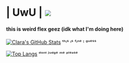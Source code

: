 # | UwU | ![](https://komarev.com/ghpvc/?username=Zitronenclara&color=ff50ff&style=plastic&label=Profile+Boops)

#### this is weird flex geez (idk what I'm doing here)

[![Clara's GitHub Stats](https://github-readme-stats.vercel.app/api?username=Zitronenclara&theme=jolly&show_icons=true)](https://github.com/anuraghazra/github-readme-stats) ᵗʰᶦˢ ᶦˢ ᶠᶦⁿᵉ ᴵ ᵍᵘᵉˢˢ

[![Top Langs](https://github-readme-stats.vercel.app/api/top-langs/?username=Zitronenclara&theme=jolly)](https://github.com/anuraghazra/github-readme-stats) ᵈᵒⁿᵗ ʲᵘᵈᵍᵉ ᵐᵉ ᵖˡᵉᵃˢᵉ

